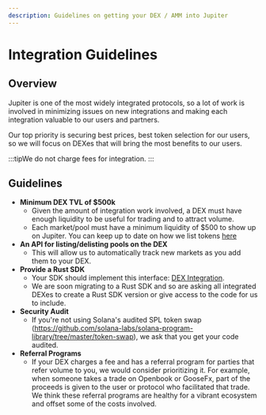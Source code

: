 ```yaml
---
description: Guidelines on getting your DEX / AMM into Jupiter
---
```

# Integration Guidelines

## Overview

Jupiter is one of the most widely integrated protocols, so a lot of work is involved in minimizing issues on new integrations and making each integration valuable to our users and partners.

Our top priority is securing best prices, best token selection for our users, so we will focus on DEXes that will bring the most benefits to our users.

:::tipWe do not charge fees for integration.
:::

## Guidelines

- **Minimum DEX TVL of $500k**
    - Given the amount of integration work involved, a DEX must have enough liquidity to be useful for trading and to attract volume.
    - Each market/pool must have a minimum liquidity of $500 to show up on Jupiter. You can keep up to date on how we list tokens [here](/docs/developer-topics/getting-tokens-on-jup)
- **An API for listing/delisting pools on the DEX**
    - This will allow us to automatically track new markets as you add them to your DEX.
- **Provide a Rust SDK**
    - Your SDK should implement this interface: [DEX Integration](/docs/dex-integration/rust-integration).
    - We are soon migrating to a Rust SDK and so are asking all integrated DEXes to create a Rust SDK version or give access to the code for us to include.
- **Security Audit**
    - If you're not using Solana's audited SPL token swap (https://github.com/solana-labs/solana-program-library/tree/master/token-swap), we ask that you get your code audited.
- **Referral Programs**
    - If your DEX charges a fee and has a referral program for parties that refer volume to you, we would consider prioritizing it. For example, when someone takes a trade on Openbook or GooseFx, part of the proceeds is given to the user or protocol who facilitated that trade. We think these referral programs are healthy for a vibrant ecosystem and offset some of the costs involved.